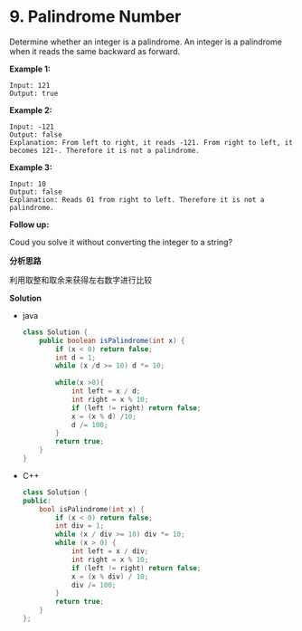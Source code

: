 # 9. Palindrome Number

Determine whether an integer is a palindrome. An integer is a palindrome when it reads the same backward as forward.

**Example 1:**

```
Input: 121
Output: true
```

**Example 2:**

```
Input: -121
Output: false
Explanation: From left to right, it reads -121. From right to left, it becomes 121-. Therefore it is not a palindrome.
```

**Example 3:**

```
Input: 10
Output: false
Explanation: Reads 01 from right to left. Therefore it is not a palindrome.
```

**Follow up:**

Coud you solve it without converting the integer to a string?

**分析思路**

利用取整和取余来获得左右数字进行比较

**Solution**

+ java

  ```java
  class Solution {
      public boolean isPalindrome(int x) {
          if (x < 0) return false;
          int d = 1;
          while (x /d >= 10) d *= 10;
          
          while(x >0){
              int left = x / d;
              int right = x % 10;
              if (left != right) return false;
              x = (x % d) /10;
              d /= 100;
          }
          return true;
      }
  }
  ```

+ C++

  ```c++
  class Solution {
  public:
      bool isPalindrome(int x) {
          if (x < 0) return false;
          int div = 1;
          while (x / div >= 10) div *= 10;
          while (x > 0) {
              int left = x / div;
              int right = x % 10;
              if (left != right) return false;
              x = (x % div) / 10;
              div /= 100;
          }
          return true;
      }
  };
  ```

  

